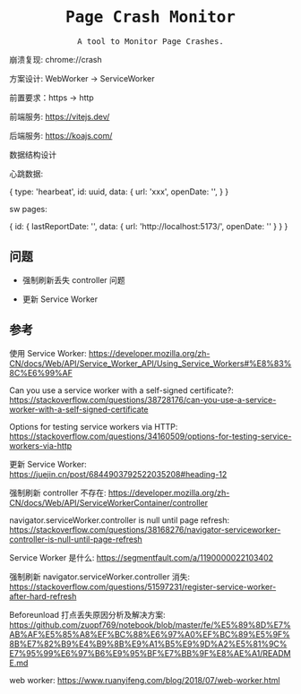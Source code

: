 <h1 align='center'>
   <samp>Page Crash Monitor</samp>
</h1>
<p align = "center">
  <samp>A tool to Monitor Page Crashes. </samp>
</p>

崩溃复现: chrome://crash

方案设计: WebWorker -> ServiceWorker

前置要求：https -> http

前端服务: https://vitejs.dev/

后端服务: https://koajs.com/

数据结构设计

心跳数据:

{
type: 'hearbeat',
id: uuid,
data: {
url: 'xxx',
openDate: '',
}
}

sw pages:

{
id: {
lastReportDate: '',
data: {
url: 'http://localhost:5173/',
openDate: ''
}
}
}

## 问题

- 强制刷新丢失 controller 问题

- 更新 Service Worker

## 参考

使用 Service Worker: https://developer.mozilla.org/zh-CN/docs/Web/API/Service_Worker_API/Using_Service_Workers#%E8%83%8C%E6%99%AF

Can you use a service worker with a self-signed certificate?: https://stackoverflow.com/questions/38728176/can-you-use-a-service-worker-with-a-self-signed-certificate

Options for testing service workers via HTTP: https://stackoverflow.com/questions/34160509/options-for-testing-service-workers-via-http

更新 Service Worker: https://juejin.cn/post/6844903792522035208#heading-12

强制刷新 controller 不存在: https://developer.mozilla.org/zh-CN/docs/Web/API/ServiceWorkerContainer/controller

navigator.serviceWorker.controller is null until page refresh: https://stackoverflow.com/questions/38168276/navigator-serviceworker-controller-is-null-until-page-refresh

Service Worker 是什么: https://segmentfault.com/a/1190000022103402

强制刷新 navigator.serviceWorker.controller 消失: https://stackoverflow.com/questions/51597231/register-service-worker-after-hard-refresh

Beforeunload 打点丢失原因分析及解决方案: https://github.com/zuopf769/notebook/blob/master/fe/%E5%89%8D%E7%AB%AF%E5%85%A8%EF%BC%88%E6%97%A0%EF%BC%89%E5%9F%8B%E7%82%B9%E4%B9%8B%E9%A1%B5%E9%9D%A2%E5%81%9C%E7%95%99%E6%97%B6%E9%95%BF%E7%BB%9F%E8%AE%A1/README.md

web worker: https://www.ruanyifeng.com/blog/2018/07/web-worker.html
